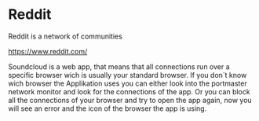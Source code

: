 # Reddit
Reddit is a network of communities 

https://www.reddit.com/

Soundcloud is a web app, that means that all connections run over a specific browser
wich is usually your standard browser. If you don´t know wich browser the Applikation
uses you can either look into the portmaster network monitor and look for the connections
of the app. Or you can block all the connections of your browser and try to open the app
again, now you will see an error and the icon of the browser the app is using. 

